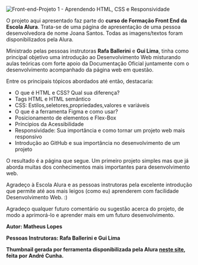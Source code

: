 ![Front-end-Projeto 1 - Aprendendo HTML, CSS e Responsividade ](https://user-images.githubusercontent.com/116388307/223543249-c7ba9db5-4390-4260-b42e-cdc07c44a84a.png)

O projeto aqui apresentado faz parte do **curso de Formação Front End da Escola Alura**. Trata-se de uma página de apresentação de uma pessoa desenvolvedora de nome Joana Santos. Todas as imagens/textos foram disponibilizados pela Alura.

Ministrado pelas pessoas instrutoras **Rafa Ballerini** e **Gui Lima**, tinha como principal objetivo uma introdução ao Desenvolvimento Web misturando aulas teóricas com forte apoio da Documentação Oficial juntamente com o desenvolvimento acompanhado da página web em questão.

Entre os principais tópicos abordados até então, destacaria:

* O que é HTML e CSS? Qual sua diferença?
* Tags HTML e HTML semântico
* CSS: Estilos,seletores,propriedades,valores e variáveis
* O que é a ferramenta Figma e como usar?
* Posicionamento de elementos e Flex-Box
* Príncipios da Acessibilidade
* Responsividade: Sua importância e como tornar um projeto web mais responsivo
* Introdução ao GitHub e sua importância no desenvolvimento de um projeto

O resultado é a página que segue. Um primeiro projeto simples mas que já aborda muitas dos conhecimentos mais importantes para desenvolvimento web.

Agradeço à Escola Alura e as pessoas instrutoras pela excelente introdução que permite até aos mais leigos (como eu) aprenderem com facilidade Desenvolvimento Web. :)

Agradeço qualquer futuro comentário ou sugestão acerca do projeto, de modo a aprimorá-lo e aprender mais em um futuro desenvolvimento.

**Autor: Matheus Lopes**

**Pessoas Instrutoras: Rafa Ballerini e Gui Lima**

**Thumbnail gerada por ferramenta disponibilizada pela Alura [neste site](https://alurathumbnail.vercel.app/), feita por André Cunha.**
